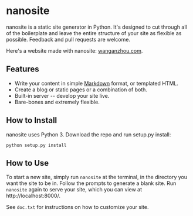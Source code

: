 # nanosite
nanosite is a static site generator in Python. It's designed to cut through all of the boilerplate and leave the entire structure of your site as flexible as possible. Feedback and pull requests are welcome.

Here's a website made with nanosite: [wanganzhou.com](http://wanganzhou.com/).

## Features
* Write your content in simple [Markdown](http://daringfireball.net/projects/markdown/) format, or templated HTML.
* Create a blog or static pages or a combination of both.
* Built-in server -- develop your site live.
* Bare-bones and extremely flexible.

## How to Install
nanosite uses Python 3. Download the repo and run setup.py install:

    python setup.py install

## How to Use
To start a new site, simply run `nanosite` at the terminal, in the directory you want the site to be in. Follow the prompts to generate a blank site. Run `nanosite` again to serve your site, which you can view at http://localhost:8000/.

See `doc.txt` for instructions on how to customize your site.
